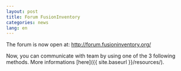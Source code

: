 ```yaml
---
layout: post
title: Forum FusionInventory
categories: news
lang: en
---
```


The forum is now open at: <a title="http://forum.fusioninventory.org/" href="http://forum.fusioninventory.org/">http://forum.fusioninventory.org/</a>

Now, you can communicate with team by using one of the 3 following methods. More informations [here]({{ site.baseurl }}/resources/).
